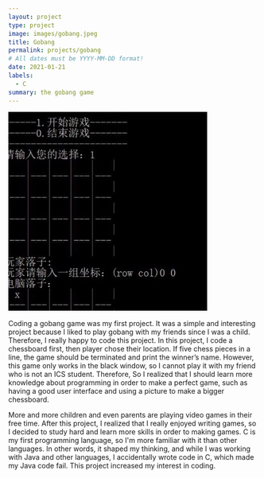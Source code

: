 ```yaml
---
layout: project
type: project
image: images/gobang.jpeg
title: Gobang
permalink: projects/gobang
# All dates must be YYYY-MM-DD format!
date: 2021-01-21
labels:
  - C
summary: the gobang game
---
```


<img class="ui medium right floated rounded image" src="../images/gobang-1.jpg">

Coding a gobang game was my first project. It was a simple and interesting project because I liked to play gobang with my friends since I was a child. Therefore, I really happy to code this project. In this project, I code a chessboard first, then player chose their location. If five chess pieces in a line, the game should be terminated and print the winner’s name. However, this game only works in the black window, so I cannot play it with my friend who is not an ICS student.  Therefore, So I realized that I should learn more knowledge about programming in order to make a perfect game, such as having a good user interface and using a picture to make a bigger chessboard.

More and more children and even parents are playing video games in their free time. After this project, I realized that I really enjoyed writing games, so I decided to study hard and learn more skills in order to  making games. C is my first programming language, so I'm more familiar with it than other languages. In other words, it shaped my thinking, and while I was working with Java and other languages, I accidentally wrote code in C, which made my Java code fail. This project increased my interest in coding.

